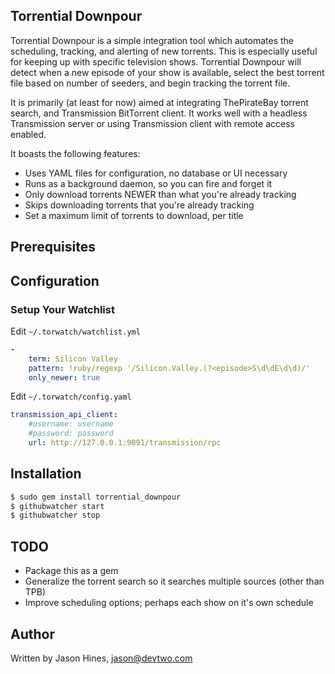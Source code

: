 ## Torrential Downpour

Torrential Downpour is a simple integration tool which automates the
scheduling, tracking, and alerting of new torrents.  This is especially
useful for keeping up with specific television shows.  Torrential Downpour
will detect when a new episode of your show is available, select the best 
torrent file based on number of seeders, and begin tracking the torrent file.

It is primarily (at least for now) aimed at integrating ThePirateBay torrent
search, and Transmission BitTorrent client.  It works well with a headless
Transmission server or using Transmission client with remote access enabled.

It boasts the following features:

* Uses YAML files for configuration, no database or UI necessary 
* Runs as a background daemon, so you can fire and forget it
* Only download torrents NEWER than what you're already tracking
* Skips downloading torrents that you're already tracking
* Set a maximum limit of torrents to download, per title

## Prerequisites

## Configuration

### Setup Your Watchlist

Edit ```~/.torwatch/watchlist.yml```

``` yaml
-
    term: Silicon Valley
    pattern: !ruby/regexp '/Silicon.Valley.(?<episode>S\d\dE\d\d)/'
    only_newer: true
```

Edit ```~/.torwatch/config.yaml```
``` yaml
transmission_api_client:
    #username: username
    #password: password
    url: http://127.0.0.1:9091/transmission/rpc
```


## Installation

``` sh
$ sudo gem install torrential_downpour
$ githubwatcher start
$ githubwatcher stop
```

## TODO

- Package this as a gem
- Generalize the torrent search so it searches multiple sources (other than TPB)
- Improve scheduling options; perhaps each show on it's own schedule

## Author

Written by Jason Hines, <jason@devtwo.com>
